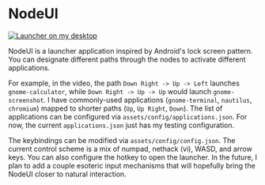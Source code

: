 # NodeUI

[![Launcher on my desktop](http://i.imgur.com/2w28m6t.jpg?1)](https://www.youtube.com/watch?v=ePnHs1_Y8Jg)

NodeUI is a launcher application inspired by Android's lock screen pattern. You can designate different paths through the nodes to activate different applications.

For example, in the video, the path `Down Right -> Up -> Left` launches `gnome-calculator`, while `Down Right -> Up -> Up` would launch `gnome-screenshot`. I have commonly-used applications (`gnome-terminal`, `nautilus`, `chromium`) mapped to shorter paths (`Up`, `Up Right`, `Down`). The list of applications can be configured via `assets/config/applications.json`. For now, the current `applications.json` just has my testing configuration.

The keybindings can be modified via `assets/config/config.json`. The current control scheme is a mix of numpad, nethack (vi), WASD, and arrow keys. You can also configure the hotkey to open the launcher. In the future, I plan to add a couple esoteric input mechanisms that will hopefully bring the NodeUI closer to natural interaction.


